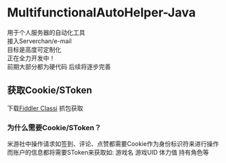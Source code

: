 # MultifunctionalAutoHelper-Java
用于个人服务器的自动化工具   
接入Serverchan/e-mail   
目标是高度可定制化    
正在全力开发中！  
前期大部分都为硬代码 后续将逐步完善


## 获取Cookie/SToken
下载[Fiddler Classi](https://www.telerik.com/fiddle) 抓包获取

### 为什么需要Cookie/SToken？  
米游社中操作请求如签到、评论、点赞都需要Cookie作为身份标识符来进行操作    
而账户的信息都将需要SToken来获取如: 游戏名 游戏UID 体力值 持有角色等
